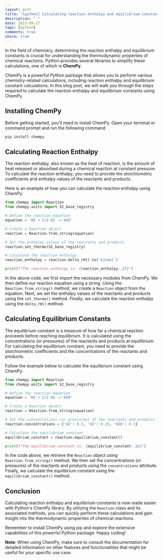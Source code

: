 ```yaml
---
layout: post
title: "[python] Calculating reaction enthalpy and equilibrium constants in Python ChemPy"
description: " "
date: 2023-09-27
tags: [python]
comments: true
share: true
---
```


In the field of chemistry, determining the reaction enthalpy and equilibrium constants is crucial for understanding the thermodynamic properties of chemical reactions. Python provides several libraries to simplify these calculations, one of which is **ChemPy**.

ChemPy is a powerful Python package that allows you to perform various chemistry-related calculations, including reaction enthalpy and equilibrium constant calculations. In this blog post, we will walk you through the steps required to calculate the reaction enthalpy and equilibrium constants using ChemPy.

## Installing ChemPy

Before getting started, you'll need to install ChemPy. Open your terminal or command prompt and run the following command:

```bash
pip install chempy
```

## Calculating Reaction Enthalpy

The reaction enthalpy, also known as the heat of reaction, is the amount of heat released or absorbed during a chemical reaction at constant pressure. To calculate the reaction enthalpy, you need to provide the stoichiometric coefficients and enthalpy values of the reactants and products.

Here is an example of how you can calculate the reaction enthalpy using ChemPy:

```python
from chempy import Reaction
from chempy.units import SI_base_registry

# Define the reaction equation
equation = 'H2 + 1/2 O2 -> H2O'

# Create a Reaction object
reaction = Reaction.from_string(equation)

# Set the enthalpy values of the reactants and products
reaction.set_thermo(SI_base_registry)

# Calculate the reaction enthalpy
reaction_enthalpy = reaction.delta_rH().to('kJ/mol')

print(f"The reaction enthalpy is: {reaction_enthalpy:.2f}")
```

In the above code, we first import the necessary modules from ChemPy. We then define our reaction equation using a string. Using the `Reaction.from_string()` method, we create a `Reaction` object from the equation. Next, we set the enthalpy values of the reactants and products using the `set_thermo()` method. Finally, we calculate the reaction enthalpy using the `delta_rH()` method.

## Calculating Equilibrium Constants

The equilibrium constant is a measure of how far a chemical reaction proceeds before reaching equilibrium. It is calculated using the concentrations (or pressures) of the reactants and products at equilibrium. For calculating the equilibrium constant, you need to provide the stoichiometric coefficients and the concentrations of the reactants and products.

Follow the example below to calculate the equilibrium constant using ChemPy:

```python
from chempy import Reaction
from chempy.units import SI_base_registry

# Define the reaction equation
equation = 'H2 + 1/2 O2 -> H2O'

# Create a Reaction object
reaction = Reaction.from_string(equation)

# Set the concentrations (or pressures) of the reactants and products
reaction.concentrations = {'H2': 0.5, 'O2': 0.25, 'H2O': 0.1}

# Calculate the equilibrium constant
equilibrium_constant = reaction.equilibrium_constant()

print(f"The equilibrium constant is: {equilibrium_constant:.2e}")
```

In the code above, we retrieve the `Reaction` object using `Reaction.from_string()` method. We then set the concentrations (or pressures) of the reactants and products using the `concentrations` attribute. Finally, we calculate the equilibrium constant using the `equilibrium_constant()` method.

## Conclusion

Calculating reaction enthalpy and equilibrium constants is now made easier with Python's ChemPy library. By utilizing the `Reaction` class and its associated methods, you can quickly perform these calculations and gain insight into the thermodynamic properties of chemical reactions.

Remember to install ChemPy using pip and explore the extensive capabilities of this powerful Python package. Happy coding!

**Note**: When using ChemPy, make sure to consult the documentation for detailed information on other features and functionalities that might be useful for your specific use case.